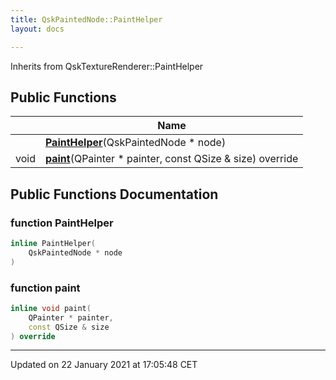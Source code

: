 ```yaml
---
title: QskPaintedNode::PaintHelper
layout: docs

---
```





Inherits from QskTextureRenderer::PaintHelper

## Public Functions

|                | Name           |
| -------------- | -------------- |
| | **[PaintHelper](/docs/classes/class_qsk_painted_node_1_1_paint_helper/#function-painthelper)**(QskPaintedNode * node) |
| void | **[paint](/docs/classes/class_qsk_painted_node_1_1_paint_helper/#function-paint)**(QPainter * painter, const QSize & size) override |

## Public Functions Documentation

### function PaintHelper

```cpp
inline PaintHelper(
    QskPaintedNode * node
)
```


### function paint

```cpp
inline void paint(
    QPainter * painter,
    const QSize & size
) override
```


-------------------------------

Updated on 22 January 2021 at 17:05:48 CET